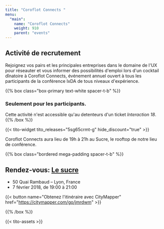 ```yaml
---
title: "Coroflot Connects "
menu:
  "main":
    name: "Coroflot Connects"
    weight: 910
    parent: "events"
---
```

## Activité de recrutement

Rejoignez vos pairs et les principales entreprises dans le domaine de l'UX pour réseauter et vous informer des possibilités d'emploi lors d'un cocktail dînatoire à Coroflot Connects, événement annuel ouvert à tous les participants de la conférence IxDA de tous niveaux d'expérience.     

{{% box class="box-primary text-white spacer-t-b" %}}
### Seulement pour les participants.
Cette activité n'est accessible qu'au detenteurs d'un ticket *Interaction 18*.
{{% /box %}}

{{< tito-widget  tito_releases="5sg65crmt-g" hide_discount="true" >}}

Coroflot Connects aura lieu de 19h à 21h au Sucre, le rooftop de notre lieu de conférence. 

{{% box class="bordered mega-padding spacer-t-b" %}}

## Rendez-vous: [Le sucre](http://www.le-sucre.eu)
* 50 Quai Rambaud – Lyon, France
* 7 février 2018, de 19:00 à 21:00 

{{< button name="Obtenez l'itinéraire avec CityMapper" href="https://citymapper.com/go/jmrdwm" >}}

{{% /box %}}

{{< tito-assets >}}
